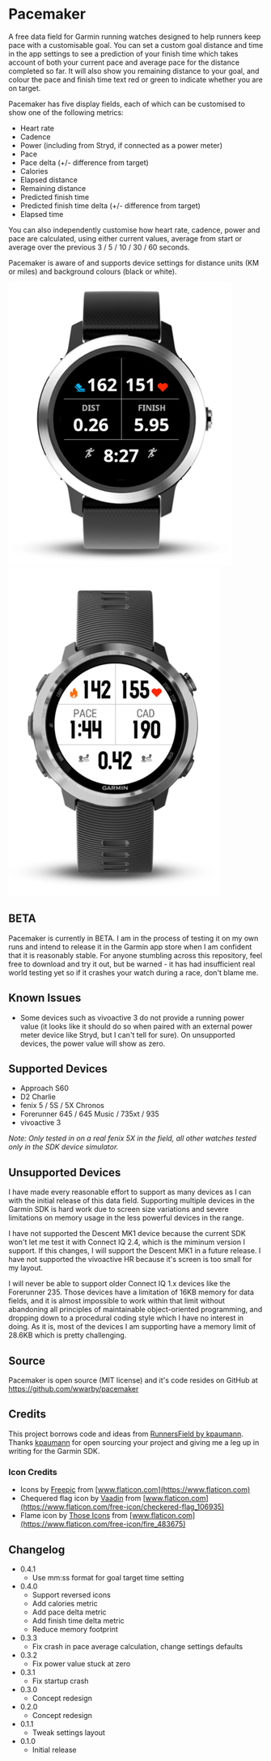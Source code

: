 # Pacemaker

A free data field for Garmin running watches designed to help runners keep pace with a customisable goal. You can set a
custom goal distance and time in the app settings to see a prediction of your finish time which takes account of both
your current pace and average pace for the distance completed so far. It will also show you remaining distance to your
goal, and colour the pace and finish time text red or green to indicate whether you are on target.

Pacemaker has five display fields, each of which can be customised to show one of the following metrics:
- Heart rate
- Cadence
- Power (including from Stryd, if connected as a power meter)
- Pace
- Pace delta (+/- difference from target)
- Calories
- Elapsed distance
- Remaining distance
- Predicted finish time
- Predicted finish time delta (+/- difference from target)
- Elapsed time

You can also independently customise how heart rate, cadence, power and pace are calculated, using either current values,
average from start or average over the previous 3 / 5 / 10 / 30 / 60 seconds.

Pacemaker is aware of and supports device settings for distance units (KM or miles) and background colours (black or white).

![Screenshot Light](/supporting-files/screenshots/screenshot-3.png) ![Screenshot Dark](/supporting-files/screenshots/screenshot-2.png)

## BETA
Pacemaker is currently in BETA. I am in the process of testing it on my own runs and intend to release it in the Garmin
app store when I am confident that it is reasonably stable. For anyone stumbling across this repository, feel free to
download and try it out, but be warned - it has had insufficient real world testing yet so if it crashes your watch during
a race, don't blame me.

## Known Issues
- Some devices such as vivoactive 3 do not provide a running power value (it looks like it should do so when paired with an external
power meter device like Stryd, but I can't tell for sure). On unsupported devices, the power value will show as zero.

## Supported Devices
- Approach S60
- D2 Charlie
- fenix 5 / 5S / 5X Chronos
- Forerunner 645 / 645 Music / 735xt / 935
- vivoactive 3

*Note: Only tested in on a real fenix 5X in the field, all other watches tested only in the SDK device simulator.*

## Unsupported Devices
I have made every reasonable effort to support as many devices as I can with the initial release of this data field.
Supporting multiple devices in the Garmin SDK is hard work due to screen size variations and severe limitations on memory usage
in the less powerful devices in the range.

I have not supported the Descent MK1 device because the current SDK won't let me test it with Connect IQ 2.4, which is the miminum
version I support. If this changes, I will support the Descent MK1 in a future release. I have not supported the vivoactive HR
because it's screen is too small for my layout.

I will never be able to support older Connect IQ 1.x devices like the Forerunner 235. Those devices have a limitation of
16KB memory for data fields, and it is almost impossible to work within that limit without abandoning all principles
of maintainable object-oriented programming, and dropping down to a procedural coding style which I have no interest in doing.
As it is, most of the devices I am supporting have a memory limit of 28.6KB which is pretty challenging.

## Source
Pacemaker is open source (MIT license) and it's code resides on GitHub at https://github.com/wwarby/pacemaker

## Credits
This project borrows code and ideas from [RunnersField by kpaumann](https://github.com/kopa/RunnersField).
Thanks [kpaumann](https://apps.garmin.com/en-GB/developer/ab0f2743-88d2-4f32-9fb0-5fc8ba61e55a/apps) for open sourcing
your project and giving me a leg up in writing for the Garmin SDK.

### Icon Credits
- Icons by [Freepic](https://www.flaticon.com/authors/freepik) from [www.flaticon.com](https://www.flaticon.com)
- Chequered flag icon by [Vaadin](https://www.flaticon.com/authors/vaadin) from [www.flaticon.com](https://www.flaticon.com/free-icon/checkered-flag_106935)
- Flame icon by [Those Icons](https://www.flaticon.com/authors/those-icons) from [www.flaticon.com](https://www.flaticon.com/free-icon/fire_483675)

## Changelog
- 0.4.1
  - Use mm:ss format for goal target time setting
- 0.4.0
  - Support reversed icons
  - Add calories metric
  - Add pace delta metric
  - Add finish time delta metric
  - Reduce memory footprint
- 0.3.3
  - Fix crash in pace average calculation, change settings defaults
- 0.3.2
  - Fix power value stuck at zero
- 0.3.1
  - Fix startup crash
- 0.3.0
  - Concept redesign
- 0.2.0
  - Concept redesign
- 0.1.1
  - Tweak settings layout
- 0.1.0
  - Initial release